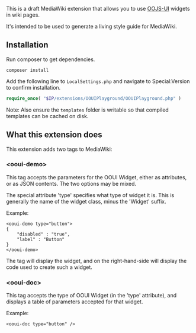 This is a draft MediaWiki extension that allows you to use
[OOJS-UI](https://www.mediawiki.org/wiki/OOjs_UI) widgets in wiki pages.

It's intended to be used to generate a living style guide for MediaWiki.


## Installation

Run composer to get dependencies.

```
composer install
```

Add the following line to `LocalSettings.php` and navigate to Special:Version
to confirm installation.

```php
require_once( "$IP/extensions/OOUIPlayground/OOUIPlayground.php" )
```

Note: Also ensure the `templates` folder is writable so that compiled templates can be cached on disk.

## What this extension does

This extension adds two tags to MediaWiki:

### &lt;ooui-demo&gt;

This tag accepts the parameters for the OOUI Widget, either as attributes,
or as JSON contents. The two options may be mixed.

The special attribute 'type' specifies what type of widget it is.
This is generally the name of the widget class, minus the 'Widget' suffix.

Example:
```
<ooui-demo type="button">
{
	"disabled" : "true",
	"label" : "Button"
}
</ooui-demo>
```

The tag will display the widget, and on the right-hand-side will display the
code used to create such a widget.

### &lt;ooui-doc&gt;

This tag accepts the type of OOUI Widget (in the 'type' attribute), and
displays a table of parameters accepted for that widget.

Example:
```
<ooui-doc type="button" />
```